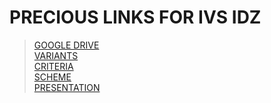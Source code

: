 
# PRECIOUS LINKS FOR IVS IDZ

> [GOOGLE DRIVE][GOOGLE_DRIVE] \
> [VARIANTS][VARIANTS] \
> [CRITERIA][CRITERIA] \
> [SCHEME][SCHEME] \
> [PRESENTATION][PRESENTATION]

[GOOGLE_DRIVE]: https://drive.google.com/drive/u/0/folders/17hQSoegoJnvIxI2ht2RrsBfgVuC_Rswn
[VARIANTS]: https://docs.google.com/document/d/1Z8C0krBTibYhMjlYJaJZSdsG0Go9BBzg
[CRITERIA]: https://docs.google.com/document/d/1-Hh1zYQS-9o6K-huLXR4I-e0-KHxw6HX
[SCHEME]: https://app.diagrams.net/#LIDZ.drawio
[PRESENTATION]: https://docs.google.com/presentation/d/1q6jzqRhmNRM_Sn_1NK-vtoKfukIsi-1OtOrPmNOQnuM
